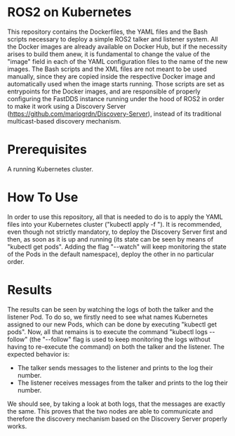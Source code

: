 # ROS2 on Kubernetes

This repository contains the Dockerfiles, the YAML files and the Bash scripts necessary to deploy a simple ROS2 talker and listener system.
All the Docker images are already available on Docker Hub, but if the necessity arises to build them anew, it is fundamental to change the value of the "image" field in each of the YAML configuration files to the name of the new images.
The Bash scripts and the XML files are not meant to be used manually, since they are copied inside the respective Docker image and automatically used when the image starts running.
Those scripts are set as entrypoints for the Docker images, and are responsible of properly configuring the FastDDS instance running under the hood of ROS2 in order to make it work using a Discovery Server (https://github.com/mariogrdn/Discovery-Server), instead of its traditional multicast-based discovery mechanism. 

# Prerequisites

A running Kubernetes cluster.

# How To Use

In order to use this repository, all that is needed to do is to apply the YAML files into your Kubernetes cluster ("kubectl apply -f <yamlFileName>"). It is recommended, even though not strictly mandatory, to deploy the Discovery Server first and then, as soon as it is up and running (its state can be seen by means of "kubectl get pods". Adding the flag "--watch" will keep monitoring the state of the Pods in the default namespace), deploy the other in no particular order.

# Results

The results can be seen by watching the logs of both the talker and the listener Pod. To do so, we firstly need to see what names Kubernetes assigned to our new Pods, which can be done by executing "kubectl get pods". 
Now, all that remains is to execute the command "kubectl logs <podName> --follow" (the "--follow" flag is used to keep monitoring the logs without having to re-execute the command) on both the talker and the listener.
The expected behavior is:
  - The talker sends messages to the listener and prints to the log their number.
  - The listener receives messages from the talker and prints to the log their number.

We should see, by taking a look at both logs, that the messages are exactly the same. This proves that the two nodes are able to communicate and therefore the discovery mechanism based on the Discovery Server properly works.
